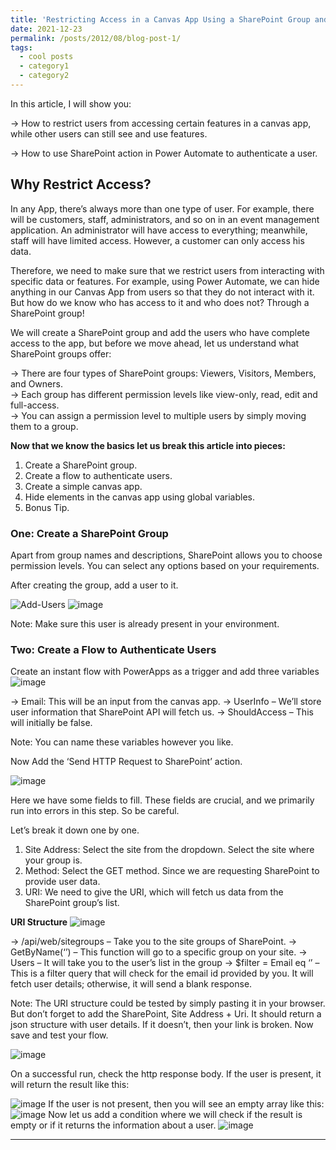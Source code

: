 ```yaml
---
title: 'Restricting Access in a Canvas App Using a SharePoint Group and Power Automate'
date: 2021-12-23
permalink: /posts/2012/08/blog-post-1/
tags:
  - cool posts
  - category1
  - category2
---
```

In this article, I will show you:

-> How to restrict users from accessing certain features in a canvas app, while other users can still see and use features.

-> How to use SharePoint action in Power Automate to authenticate a user.


## Why Restrict Access? 
In any App, there’s always more than one type of user. For example, there will be customers, staff, administrators, and so on in an event management application. An administrator will have access to everything; meanwhile, staff will have limited access. However, a customer can only access his data.

Therefore, we need to make sure that we restrict users from interacting with specific data or features. For example, using Power Automate, we can hide anything in our Canvas App from users so that they do not interact with it. But how do we know who has access to it and who does not? Through a SharePoint group!

We will create a SharePoint group and add the users who have complete access to the app, but before we move ahead, let us understand what SharePoint groups offer:

-> There are four types of SharePoint groups: Viewers, Visitors, Members, and Owners.               
-> Each group has different permission levels like view-only, read, edit and full-access.                 
-> You can assign a permission level to multiple users by simply moving them to a group.                

**Now that we know the basics let us break this article into pieces:**

1) Create a SharePoint group.                                                                          
2) Create a flow to authenticate users.                                                             
3) Create a simple canvas app.                                                                    
4) Hide elements in the canvas app using global variables.                                           
5) Bonus Tip.                                                            


###  One: Create a SharePoint Group

Apart from group names and descriptions, SharePoint allows you to choose permission levels. You can select any options based on your requirements.

After creating the group, add a user to it.

![Add-Users](https://github.com/user-attachments/assets/5cb053b0-dc4a-4715-bc85-4bc66ccc45f5)
![image](https://github.com/user-attachments/assets/85545496-55bc-429f-8a39-ed156cb197f4)

Note: Make sure this user is already present in your environment.


### Two: Create a Flow to Authenticate Users
Create an instant flow with PowerApps as a trigger and add three variables
![image](https://github.com/user-attachments/assets/5af05cd7-8847-4b57-97ea-61d22ad50ffd)

-> Email: This will be an input from the canvas app.
-> UserInfo – We’ll store user information that SharePoint API will fetch us.
-> ShouldAccess – This will initially be false.

Note: You can name these variables however you like.

Now Add the ‘Send HTTP Request to SharePoint’ action.

![image](https://github.com/user-attachments/assets/c4bc8bf4-6cb2-4dc0-899e-9ff157f82768)


Here we have some fields to fill. These fields are crucial, and we primarily run into errors in this step. So be careful.

Let’s break it down one by one.

1) Site Address: Select the site from the dropdown. Select the site where your group is.
2) Method: Select the GET method. Since we are requesting SharePoint to provide user data.
3) URI: We need to give the URI, which will fetch us data from the SharePoint group’s list.

**URI Structure**
![image](https://github.com/user-attachments/assets/59bc4f29-a98f-4ee9-b481-4f3ab576f28c)

-> /api/web/sitegroups – Take you to the site groups of SharePoint.
-> GetByName(‘’) – This function will go to a specific group on your site.
-> Users – It will take you to the user’s list in the group
-> $filter = Email eq ‘’ – This is a filter query that will check for the email id provided by you. It will fetch user details; 
   otherwise, it will send a blank response.

Note: The URI structure could be tested by simply pasting it in your browser. But don’t forget to add the SharePoint, Site Address + Uri.
It should return a json structure with user details. If it doesn’t, then your link is broken. Now save and test your flow.

![image](https://github.com/user-attachments/assets/6a646609-cf00-4f94-8bb0-41f040295876)

On a successful run, check the http response body. If the user is present, it will return the result like this:

![image](https://github.com/user-attachments/assets/a7586beb-44ed-4dfa-8216-4a9754bf5daf)
If the user is not present, then you will see an empty array like this:
![image](https://github.com/user-attachments/assets/6b2a9f42-c496-4306-a95a-0ded36da607d)
Now let us add a condition where we will check if the result is empty or if it returns the information about a user.
![image](https://github.com/user-attachments/assets/cb9d41da-5502-42f7-b7d9-3ccf2ddbde68)




------
